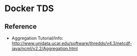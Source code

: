 # Docker TDS

## Reference

* Aggregation Tutorial/Info: http://www.unidata.ucar.edu/software/thredds/v4.3/netcdf-java/ncml/v2.2/Aggregation.html

